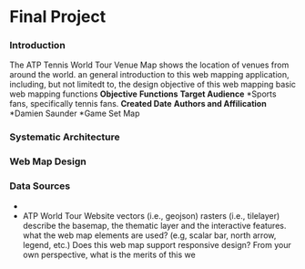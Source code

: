 # Final Project
### Introduction
  The ATP Tennis World Tour Venue Map shows the location of venues from around the world. 
an general introduction to this web mapping application, including, but not limitedt to,
the design objective of this web mapping
basic web mapping functions
**Objective**
**Functions**
**Target Audience**
*Sports fans, specifically tennis fans. 
**Created Date**
**Authors and Affilication**
*Damien Saunder
*Game Set Map

### Systematic Architecture
### Web Map Design
### Data Sources
  -
  - ATP World Tour Website
vectors (i.e., geojson)
rasters (i.e., tilelayer)
describe the basemap, the thematic layer and the interactive features.
what the web map elements are used? (e.g, scalar bar, north arrow, legend, etc.)
Does this web map support responsive design?
From your own perspective, what is the merits of this we
